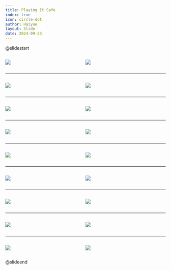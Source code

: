 ```yaml
---
title: Playing It Safe
index: true
icon: circle-dot
author: Haiyue
layout: Slide
date: 2024-09-23
---
```

 
@slidestart

<div style="display:flex">
<div style="flex:1">

![](https://raw.githubusercontent.com/yclord/reading/refs/heads/master/english/Level-K/Playing%20It%20Safe/001.webp)
</div>
<div style="flex:1">

![](https://raw.githubusercontent.com/yclord/reading/refs/heads/master/english/Level-K/Playing%20It%20Safe/002.webp)
</div>
</div>

---

<div style="display:flex">
<div style="flex:1">

![](https://raw.githubusercontent.com/yclord/reading/refs/heads/master/english/Level-K/Playing%20It%20Safe/003.webp)
</div>
<div style="flex:1">

![](https://raw.githubusercontent.com/yclord/reading/refs/heads/master/english/Level-K/Playing%20It%20Safe/004.webp)
</div>
</div>

---

<div style="display:flex">
<div style="flex:1">

![](https://raw.githubusercontent.com/yclord/reading/refs/heads/master/english/Level-K/Playing%20It%20Safe/005.webp)
</div>
<div style="flex:1">

![](https://raw.githubusercontent.com/yclord/reading/refs/heads/master/english/Level-K/Playing%20It%20Safe/006.webp)
</div>
</div>

---

<div style="display:flex">
<div style="flex:1">

![](https://raw.githubusercontent.com/yclord/reading/refs/heads/master/english/Level-K/Playing%20It%20Safe/007.webp)
</div>
<div style="flex:1">

![](https://raw.githubusercontent.com/yclord/reading/refs/heads/master/english/Level-K/Playing%20It%20Safe/008.webp)
</div>
</div>

---

<div style="display:flex">
<div style="flex:1">

![](https://raw.githubusercontent.com/yclord/reading/refs/heads/master/english/Level-K/Playing%20It%20Safe/009.webp)
</div>
<div style="flex:1">

![](https://raw.githubusercontent.com/yclord/reading/refs/heads/master/english/Level-K/Playing%20It%20Safe/010.webp)
</div>
</div>

---

<div style="display:flex">
<div style="flex:1">

![](https://raw.githubusercontent.com/yclord/reading/refs/heads/master/english/Level-K/Playing%20It%20Safe/011.webp)
</div>
<div style="flex:1">

![](https://raw.githubusercontent.com/yclord/reading/refs/heads/master/english/Level-K/Playing%20It%20Safe/012.webp)
</div>
</div>

---

<div style="display:flex">
<div style="flex:1">

![](https://raw.githubusercontent.com/yclord/reading/refs/heads/master/english/Level-K/Playing%20It%20Safe/013.webp)
</div>
<div style="flex:1">

![](https://raw.githubusercontent.com/yclord/reading/refs/heads/master/english/Level-K/Playing%20It%20Safe/014.webp)
</div>
</div>

---

<div style="display:flex">
<div style="flex:1">

![](https://raw.githubusercontent.com/yclord/reading/refs/heads/master/english/Level-K/Playing%20It%20Safe/015.webp)
</div>
<div style="flex:1">

![](https://raw.githubusercontent.com/yclord/reading/refs/heads/master/english/Level-K/Playing%20It%20Safe/016.webp)
</div>
</div>

---

<div style="display:flex">
<div style="flex:1">

![](https://raw.githubusercontent.com/yclord/reading/refs/heads/master/english/Level-K/Playing%20It%20Safe/017.webp)
</div>
<div style="flex:1">

![](https://raw.githubusercontent.com/yclord/reading/refs/heads/master/english/Level-K/Playing%20It%20Safe/018.webp)
</div>
</div>

@slideend